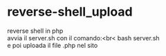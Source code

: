 # reverse-shell_upload
reverse shell in php <br>
avvia il server.sh con il comando:<br<
bash server.sh<br>
e poi uploada il file .php nel sito<br>
